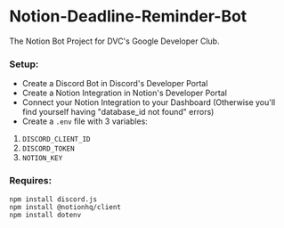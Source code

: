 # Notion-Deadline-Reminder-Bot
The Notion Bot Project for DVC's Google Developer Club.


### Setup:
* Create a Discord Bot in Discord's Developer Portal
* Create a Notion Integration in Notion's Developer Portal
* Connect your Notion Integration to your Dashboard (Otherwise you'll find yourself having "database_id not found" errors)
* Create a `.env` file with 3 variables: 
1. `DISCORD_CLIENT_ID`
2. `DISCORD_TOKEN`
3. `NOTION_KEY`


### Requires:
```
npm install discord.js
npm install @notionhq/client
npm install dotenv
```
